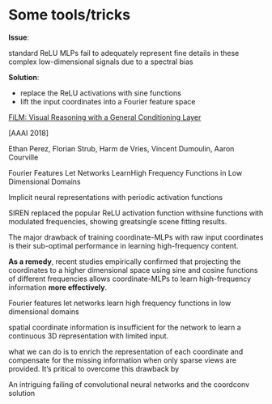 # Some tools/tricks

**Issue**:

standard ReLU MLPs fail to adequately represent fine details in these complex low-dimensional signals due to a spectral bias

**Solution**:

- replace the ReLU activations with sine functions
- lift the input coordinates into a Fourier feature space 



[FiLM: Visual Reasoning with a General Conditioning Layer](https://arxiv.org/pdf/1709.07871.pdf)

[AAAI 2018]

Ethan Perez, Florian Strub, Harm de Vries, Vincent Dumoulin, Aaron Courville





Fourier Features Let Networks LearnHigh Frequency Functions in Low Dimensional Domains

Implicit neural representations with periodic activation functions

SIREN replaced the popular ReLU activation function withsine functions with modulated frequencies, showing greatsingle scene fitting results.







The major drawback of training coordinate-MLPs with raw input coordinates is their sub-optimal performance in learning high-frequency content. 

**As a remedy**, recent studies empirically confirmed that projecting the coordinates to a higher dimensional space using sine and cosine functions of different frequencies allows coordinate-MLPs to learn high-frequency information **more effectively**.

Fourier features let networks learn high frequency functions in low dimensional domains



spatial coordinate information is insufficient for the network to learn a continuous 3D representation with limited input.

what we can do is to enrich the representation of each coordinate and compensate for the missing information when only sparse views are provided. It’s pritical to overcome this drawback by 



An intriguing failing of convolutional neural networks and the coordconv solution
